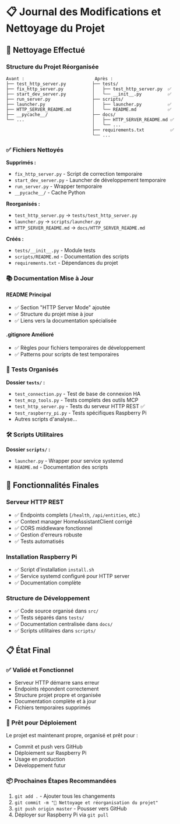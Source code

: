 # 📋 Journal des Modifications et Nettoyage du Projet

## 🧹 Nettoyage Effectué

### Structure du Projet Réorganisée

```
Avant :                           Après :
├── test_http_server.py          ├── tests/
├── fix_http_server.py           │   ├── test_http_server.py  ✅
├── start_dev_server.py          │   └── __init__.py          ✅
├── run_server.py                ├── scripts/
├── launcher.py                  │   ├── launcher.py          ✅
├── HTTP_SERVER_README.md        │   └── README.md            ✅
├── __pycache__/                 ├── docs/
└── ...                          │   ├── HTTP_SERVER_README.md ✅
                                 │   └── ...
                                 ├── requirements.txt          ✅
                                 └── ...
```

### ✅ Fichiers Nettoyés

**Supprimés :**
- `fix_http_server.py` - Script de correction temporaire
- `start_dev_server.py` - Launcher de développement temporaire  
- `run_server.py` - Wrapper temporaire
- `__pycache__/` - Cache Python

**Reorganisés :**
- `test_http_server.py` → `tests/test_http_server.py`
- `launcher.py` → `scripts/launcher.py`
- `HTTP_SERVER_README.md` → `docs/HTTP_SERVER_README.md`

**Créés :**
- `tests/__init__.py` - Module tests
- `scripts/README.md` - Documentation des scripts
- `requirements.txt` - Dépendances du projet

### 📚 Documentation Mise à Jour

#### README Principal
- ✅ Section "HTTP Server Mode" ajoutée
- ✅ Structure du projet mise à jour
- ✅ Liens vers la documentation spécialisée

#### .gitignore Amélioré
- ✅ Règles pour fichiers temporaires de développement
- ✅ Patterns pour scripts de test temporaires

### 🧪 Tests Organisés

**Dossier `tests/` :**
- `test_connection.py` - Test de base de connexion HA
- `test_mcp_tools.py` - Tests complets des outils MCP  
- `test_http_server.py` - Tests du serveur HTTP REST ✅
- `test_raspberry_pi.py` - Tests spécifiques Raspberry Pi
- Autres scripts d'analyse...

### 🛠️ Scripts Utilitaires

**Dossier `scripts/` :**
- `launcher.py` - Wrapper pour service systemd
- `README.md` - Documentation des scripts

## 🚀 Fonctionnalités Finales

### Serveur HTTP REST
- ✅ Endpoints complets (`/health`, `/api/entities`, etc.)
- ✅ Context manager HomeAssistantClient corrigé
- ✅ CORS middleware fonctionnel
- ✅ Gestion d'erreurs robuste
- ✅ Tests automatisés

### Installation Raspberry Pi
- ✅ Script d'installation `install.sh` 
- ✅ Service systemd configuré pour HTTP server
- ✅ Documentation complète

### Structure de Développement
- ✅ Code source organisé dans `src/`
- ✅ Tests séparés dans `tests/`
- ✅ Documentation centralisée dans `docs/`
- ✅ Scripts utilitaires dans `scripts/`

## 📋 État Final

### ✅ Validé et Fonctionnel
- Serveur HTTP démarre sans erreur
- Endpoints répondent correctement
- Structure projet propre et organisée
- Documentation complète et à jour
- Fichiers temporaires supprimés

### 🎯 Prêt pour Déploiement
Le projet est maintenant propre, organisé et prêt pour :
- Commit et push vers GitHub
- Déploiement sur Raspberry Pi
- Usage en production
- Développement futur

### 📦 Prochaines Étapes Recommandées
1. `git add .` - Ajouter tous les changements
2. `git commit -m "🧹 Nettoyage et réorganisation du projet"` 
3. `git push origin master` - Pousser vers GitHub
4. Déployer sur Raspberry Pi via `git pull`